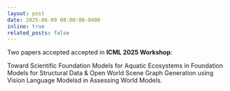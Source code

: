 ```yaml
---
layout: post
date: 2025-06-09 08:00:00-0400
inline: true
related_posts: false
---
```


Two papers accepted accepted in **ICML 2025 Workshop**: 


Toward Scientific Foundation Models for Aquatic Ecosystems in Foundation Models for Structural Data &
Open World Scene Graph Generation using Vision Language Modelsd in Assessing World Models.
